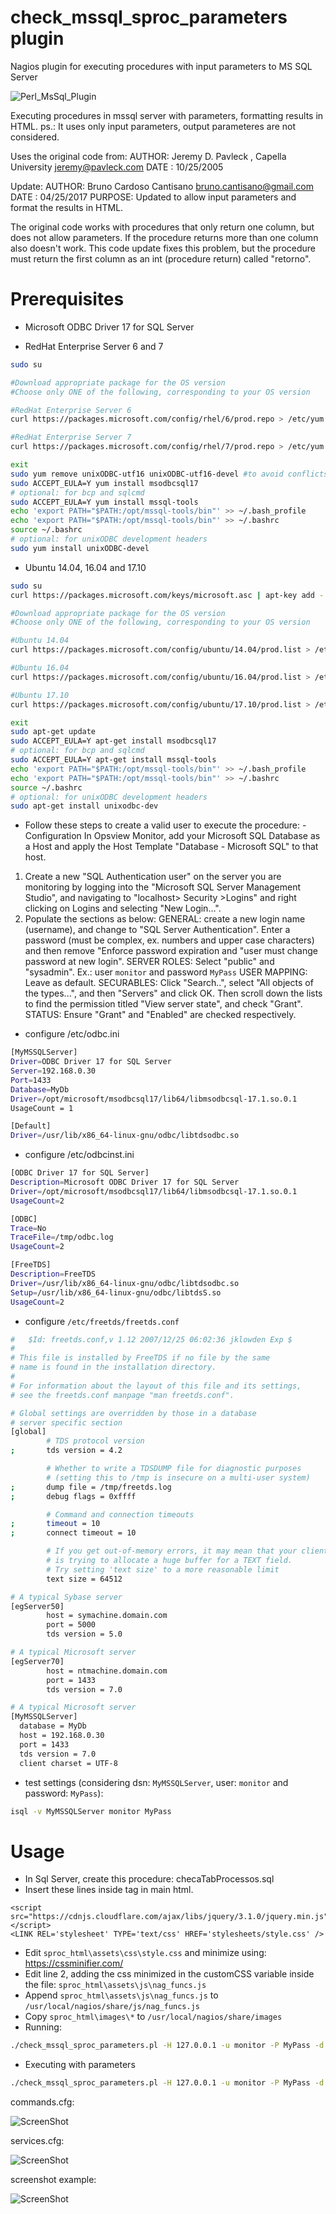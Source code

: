 # check_mssql_sproc_parameters plugin
Nagios plugin for executing procedures with input parameters to MS SQL Server

![Perl_MsSql_Plugin](sproc_html/images/perl_mssql_plugin.png)

Executing procedures in mssql server with parameters, formatting results in HTML.
ps.: It uses only input parameters, output parameteres are not considered.

Uses the original code from:
AUTHOR: Jeremy D. Pavleck , Capella University <jeremy@pavleck.com>
DATE  : 10/25/2005

Update:
AUTHOR: Bruno Cardoso Cantisano <bruno.cantisano@gmail.com>
DATE  : 04/25/2017
PURPOSE: Updated to allow input parameters and format the results in HTML.

The original code works with procedures that only return one column, but
does not allow parameters. If the procedure returns more than one column also
doesn't work. This code update fixes this problem, but the procedure
must return the first column as an int (procedure return) called "retorno".

# Prerequisites
 * Microsoft ODBC Driver 17 for SQL Server
 - RedHat Enterprise Server 6 and 7

```bash
sudo su

#Download appropriate package for the OS version
#Choose only ONE of the following, corresponding to your OS version

#RedHat Enterprise Server 6
curl https://packages.microsoft.com/config/rhel/6/prod.repo > /etc/yum.repos.d/mssql-release.repo

#RedHat Enterprise Server 7
curl https://packages.microsoft.com/config/rhel/7/prod.repo > /etc/yum.repos.d/mssql-release.repo

exit
sudo yum remove unixODBC-utf16 unixODBC-utf16-devel #to avoid conflicts
sudo ACCEPT_EULA=Y yum install msodbcsql17
# optional: for bcp and sqlcmd
sudo ACCEPT_EULA=Y yum install mssql-tools
echo 'export PATH="$PATH:/opt/mssql-tools/bin"' >> ~/.bash_profile
echo 'export PATH="$PATH:/opt/mssql-tools/bin"' >> ~/.bashrc
source ~/.bashrc
# optional: for unixODBC development headers
sudo yum install unixODBC-devel
```
 - Ubuntu 14.04, 16.04 and 17.10

 ```bash
sudo su 
curl https://packages.microsoft.com/keys/microsoft.asc | apt-key add -

#Download appropriate package for the OS version
#Choose only ONE of the following, corresponding to your OS version

#Ubuntu 14.04
curl https://packages.microsoft.com/config/ubuntu/14.04/prod.list > /etc/apt/sources.list.d/mssql-release.list

#Ubuntu 16.04
curl https://packages.microsoft.com/config/ubuntu/16.04/prod.list > /etc/apt/sources.list.d/mssql-release.list

#Ubuntu 17.10
curl https://packages.microsoft.com/config/ubuntu/17.10/prod.list > /etc/apt/sources.list.d/mssql-release.list

exit
sudo apt-get update
sudo ACCEPT_EULA=Y apt-get install msodbcsql17
# optional: for bcp and sqlcmd
sudo ACCEPT_EULA=Y apt-get install mssql-tools
echo 'export PATH="$PATH:/opt/mssql-tools/bin"' >> ~/.bash_profile
echo 'export PATH="$PATH:/opt/mssql-tools/bin"' >> ~/.bashrc
source ~/.bashrc
# optional: for unixODBC development headers
sudo apt-get install unixodbc-dev
``` 
 * Follow these steps to create a valid user to execute the procedure:
-Configuration
In Opsview Monitor, add your Microsoft SQL Database as a Host and apply the Host Template "Database - Microsoft SQL" to that host.
1.	Create a new "SQL Authentication user" on the server you are monitoring by logging into the "Microsoft SQL Server Management Studio", and navigating to "localhost> Security >Logins" and right clicking on Logins and selecting "New Login…".
2.	Populate the sections as below:
GENERAL: create a new login name (username), and change to "SQL Server Authentication". Enter a password (must be complex, ex. numbers and upper case characters) and then remove "Enforce password expiration and "user must change password at new login". 
SERVER ROLES: Select "public" and "sysadmin". Ex.: user `monitor` and password `MyPass`
USER MAPPING: Leave as default. 
SECURABLES: Click "Search..", select "All objects of the types...", and then "Servers" and click OK. Then scroll down the lists to find the permission titled "View server state", and check "Grant". 
STATUS: Ensure "Grant" and "Enabled" are checked respectively.
 * configure /etc/odbc.ini
```bash
[MyMSSQLServer]
Driver=ODBC Driver 17 for SQL Server
Server=192.168.0.30
Port=1433
Database=MyDb
Driver=/opt/microsoft/msodbcsql17/lib64/libmsodbcsql-17.1.so.0.1
UsageCount = 1

[Default]
Driver=/usr/lib/x86_64-linux-gnu/odbc/libtdsodbc.so
``` 
 * configure /etc/odbcinst.ini
```bash
[ODBC Driver 17 for SQL Server]
Description=Microsoft ODBC Driver 17 for SQL Server
Driver=/opt/microsoft/msodbcsql17/lib64/libmsodbcsql-17.1.so.0.1
UsageCount=2

[ODBC]
Trace=No
TraceFile=/tmp/odbc.log
UsageCount=2

[FreeTDS]
Description=FreeTDS
Driver=/usr/lib/x86_64-linux-gnu/odbc/libtdsodbc.so
Setup=/usr/lib/x86_64-linux-gnu/odbc/libtdsS.so
UsageCount=2
``` 
 * configure `/etc/freetds/freetds.conf`
```bash
#   $Id: freetds.conf,v 1.12 2007/12/25 06:02:36 jklowden Exp $
#
# This file is installed by FreeTDS if no file by the same
# name is found in the installation directory.
#
# For information about the layout of this file and its settings,
# see the freetds.conf manpage "man freetds.conf".

# Global settings are overridden by those in a database
# server specific section
[global]
        # TDS protocol version
;       tds version = 4.2

        # Whether to write a TDSDUMP file for diagnostic purposes
        # (setting this to /tmp is insecure on a multi-user system)
;       dump file = /tmp/freetds.log
;       debug flags = 0xffff

        # Command and connection timeouts
;       timeout = 10
;       connect timeout = 10

        # If you get out-of-memory errors, it may mean that your client
        # is trying to allocate a huge buffer for a TEXT field.
        # Try setting 'text size' to a more reasonable limit
        text size = 64512

# A typical Sybase server
[egServer50]
        host = symachine.domain.com
        port = 5000
        tds version = 5.0

# A typical Microsoft server
[egServer70]
        host = ntmachine.domain.com
        port = 1433
        tds version = 7.0

# A typical Microsoft server
[MyMSSQLServer]
  database = MyDb
  host = 192.168.0.30
  port = 1433
  tds version = 7.0
  client charset = UTF-8
```
 * test settings (considering dsn: `MyMSSQLServer`, user: `monitor` and password: `MyPass`):
```bash
isql -v MyMSSQLServer monitor MyPass
```
# Usage
 * In Sql Server, create this procedure: checaTabProcessos.sql
 * Insert these lines inside <head></head> tag in main html.
```
<script src="https://cdnjs.cloudflare.com/ajax/libs/jquery/3.1.0/jquery.min.js"></script>
<LINK REL='stylesheet' TYPE='text/css' HREF='stylesheets/style.css' />
``` 
 * Edit `sproc_html\assets\css\style.css` and minimize using: https://cssminifier.com/
 * Edit line 2, adding the css minimized in the customCSS variable inside the file: `sproc_html\assets\js\nag_funcs.js`
 * Append `sproc_html\assets\js\nag_funcs.js` to `/usr/local/nagios/share/js/nag_funcs.js`
 * Copy `sproc_html\images\*` to `/usr/local/nagios/share/images`
 * Running:

```bash
./check_mssql_sproc_parameters.pl -H 127.0.0.1 -u monitor -P MyPass -d MyDb -p checaTabProcessos -c 2 -w 1
```

 * Executing with parameters
```bash
./check_mssql_sproc_parameters.pl -H 127.0.0.1 -u monitor -P MyPass -d MyDb -p "checaTabProcessos blablabla" -c 2 -w 1
```

commands.cfg:

![ScreenShot](commands.png?raw=true)

services.cfg:

![ScreenShot](services.png?raw=true)

screenshot example:

![ScreenShot](example.png?raw=true)
